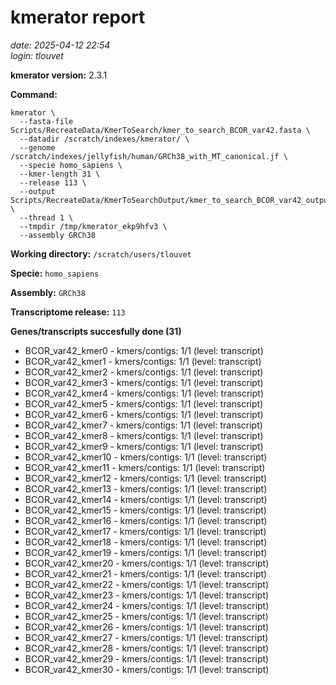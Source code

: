 # kmerator report
*date: 2025-04-12 22:54*  
*login: tlouvet*

**kmerator version:** 2.3.1

**Command:**

```
kmerator \
  --fasta-file Scripts/RecreateData/KmerToSearch/kmer_to_search_BCOR_var42.fasta \
  --datadir /scratch/indexes/kmerator/ \
  --genome /scratch/indexes/jellyfish/human/GRCh38_with_MT_canonical.jf \
  --specie homo_sapiens \
  --kmer-length 31 \
  --release 113 \
  --output Scripts/RecreateData/KmerToSearchOutput/kmer_to_search_BCOR_var42_output \
  --thread 1 \
  --tmpdir /tmp/kmerator_ekp9hfv3 \
  --assembly GRCh38
```

**Working directory:** `/scratch/users/tlouvet`

**Specie:** `homo_sapiens`

**Assembly:** `GRCh38`

**Transcriptome release:** `113`

**Genes/transcripts succesfully done (31)**

- BCOR_var42_kmer0 - kmers/contigs: 1/1 (level: transcript)
- BCOR_var42_kmer1 - kmers/contigs: 1/1 (level: transcript)
- BCOR_var42_kmer2 - kmers/contigs: 1/1 (level: transcript)
- BCOR_var42_kmer3 - kmers/contigs: 1/1 (level: transcript)
- BCOR_var42_kmer4 - kmers/contigs: 1/1 (level: transcript)
- BCOR_var42_kmer5 - kmers/contigs: 1/1 (level: transcript)
- BCOR_var42_kmer6 - kmers/contigs: 1/1 (level: transcript)
- BCOR_var42_kmer7 - kmers/contigs: 1/1 (level: transcript)
- BCOR_var42_kmer8 - kmers/contigs: 1/1 (level: transcript)
- BCOR_var42_kmer9 - kmers/contigs: 1/1 (level: transcript)
- BCOR_var42_kmer10 - kmers/contigs: 1/1 (level: transcript)
- BCOR_var42_kmer11 - kmers/contigs: 1/1 (level: transcript)
- BCOR_var42_kmer12 - kmers/contigs: 1/1 (level: transcript)
- BCOR_var42_kmer13 - kmers/contigs: 1/1 (level: transcript)
- BCOR_var42_kmer14 - kmers/contigs: 1/1 (level: transcript)
- BCOR_var42_kmer15 - kmers/contigs: 1/1 (level: transcript)
- BCOR_var42_kmer16 - kmers/contigs: 1/1 (level: transcript)
- BCOR_var42_kmer17 - kmers/contigs: 1/1 (level: transcript)
- BCOR_var42_kmer18 - kmers/contigs: 1/1 (level: transcript)
- BCOR_var42_kmer19 - kmers/contigs: 1/1 (level: transcript)
- BCOR_var42_kmer20 - kmers/contigs: 1/1 (level: transcript)
- BCOR_var42_kmer21 - kmers/contigs: 1/1 (level: transcript)
- BCOR_var42_kmer22 - kmers/contigs: 1/1 (level: transcript)
- BCOR_var42_kmer23 - kmers/contigs: 1/1 (level: transcript)
- BCOR_var42_kmer24 - kmers/contigs: 1/1 (level: transcript)
- BCOR_var42_kmer25 - kmers/contigs: 1/1 (level: transcript)
- BCOR_var42_kmer26 - kmers/contigs: 1/1 (level: transcript)
- BCOR_var42_kmer27 - kmers/contigs: 1/1 (level: transcript)
- BCOR_var42_kmer28 - kmers/contigs: 1/1 (level: transcript)
- BCOR_var42_kmer29 - kmers/contigs: 1/1 (level: transcript)
- BCOR_var42_kmer30 - kmers/contigs: 1/1 (level: transcript)
